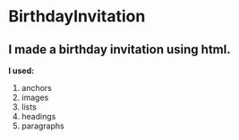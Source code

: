 # BirthdayInvitation
## I made a birthday invitation using html.
**I used:**
1. anchors
2. images
3. lists
4. headings
5. paragraphs 
